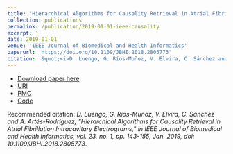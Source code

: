 ```yaml
---
title: "Hierarchical Algorithms for Causality Retrieval in Atrial Fibrillation Intracavitary Electrograms"
collection: publications
permalink: /publication/2019-01-01-ieee-causality
excerpt: ''
date: 2019-01-01
venue: 'IEEE Journal of Biomedical and Health Informatics'
paperurl: 'https://doi.org/10.1109/JBHI.2018.2805773'
citation: '&quot;<i>D. Luengo, G. Ríos-Muñoz, V. Elvira, C. Sánchez and A. Artés-Rodríguez, "Hierarchical Algorithms for Causality Retrieval in Atrial Fibrillation Intracavitary Electrograms," in IEEE Journal of Biomedical and Health Informatics, vol. 23, no. 1, pp. 143-155, Jan. 2019, doi: 10.1109/JBHI.2018.2805773</i>.&quot;.'
---
```


* [Download paper here](https://doi.org/10.1109/JBHI.2018.2805773)
* [URI](https://hdl.handle.net/10016/39189)
* [PMC](https://pubmed.ncbi.nlm.nih.gov/29994646/)
* [Code](https://github.com/griosmunoz/GrangerAF2019)

Recommended citation: <i>D. Luengo, G. Ríos-Muñoz, V. Elvira, C. Sánchez and A. Artés-Rodríguez, "Hierarchical Algorithms for Causality Retrieval in Atrial Fibrillation Intracavitary Electrograms," in IEEE Journal of Biomedical and Health Informatics, vol. 23, no. 1, pp. 143-155, Jan. 2019, doi: 10.1109/JBHI.2018.2805773</i>.
